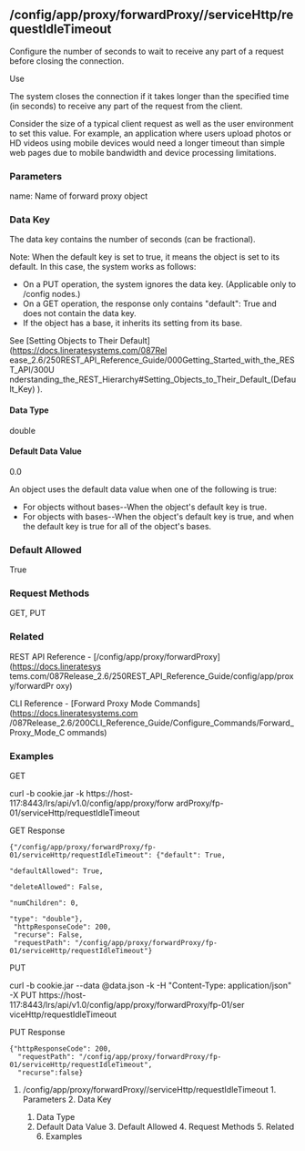 ## /config/app/proxy/forwardProxy/<name>/serviceHttp/requestIdleTimeout

Configure the number of seconds to wait to receive any part of a request
before closing the connection.

Use

The system closes the connection if it takes longer than the specified time
(in seconds) to receive any part of the request from the client.

Consider the size of a typical client request as well as the user environment
to set this value. For example, an application where users upload photos or HD
videos using mobile devices would need a longer timeout than simple web pages
due to mobile bandwidth and device processing limitations.

### Parameters

name: Name of forward proxy object

### Data Key

The data key contains the number of seconds (can be fractional).

Note: When the default key is set to true, it means the object is set to its
default. In this case, the system works as follows:

  * On a PUT operation, the system ignores the data key. (Applicable only to /config nodes.)
  * On a GET operation, the response only contains "default": True and does not contain the data key.
  * If the object has a base, it inherits its setting from its base.

See [Setting Objects to Their Default](https://docs.lineratesystems.com/087Rel
ease_2.6/250REST_API_Reference_Guide/000Getting_Started_with_the_REST_API/300U
nderstanding_the_REST_Hierarchy#Setting_Objects_to_Their_Default_(Default_Key)
).

#### Data Type

double

#### Default Data Value

0.0

An object uses the default data value when one of the following is true:

  * For objects without bases--When the object's default key is true.
  * For objects with bases--When the object's default key is true, and when the default key is true for all of the object's bases.

### Default Allowed

True

### Request Methods

GET, PUT

### Related

REST API Reference - [/config/app/proxy/forwardProxy](https://docs.lineratesys
tems.com/087Release_2.6/250REST_API_Reference_Guide/config/app/proxy/forwardPr
oxy)

CLI Reference - [Forward Proxy Mode Commands](https://docs.lineratesystems.com
/087Release_2.6/200CLI_Reference_Guide/Configure_Commands/Forward_Proxy_Mode_C
ommands)

### Examples

GET

curl -b cookie.jar -k https://host-117:8443/lrs/api/v1.0/config/app/proxy/forw
ardProxy/fp-01/serviceHttp/requestIdleTimeout

GET Response

    
    {"/config/app/proxy/forwardProxy/fp-01/serviceHttp/requestIdleTimeout": {"default": True,
                                                                              "defaultAllowed": True,
                                                                              "deleteAllowed": False,
                                                                              "numChildren": 0,
                                                                              "type": "double"},
     "httpResponseCode": 200,
     "recurse": False,
     "requestPath": "/config/app/proxy/forwardProxy/fp-01/serviceHttp/requestIdleTimeout"}
    

PUT

curl -b cookie.jar --data @data.json -k -H "Content-Type: application/json" -X
PUT https://host-117:8443/lrs/api/v1.0/config/app/proxy/forwardProxy/fp-01/ser
viceHttp/requestIdleTimeout

PUT Response

    
    {"httpResponseCode": 200,
      "requestPath": "/config/app/proxy/forwardProxy/fp-01/serviceHttp/requestIdleTimeout",
      "recurse":false}

  1. /config/app/proxy/forwardProxy/<name>/serviceHttp/requestIdleTimeout
    1. Parameters
    2. Data Key
      1. Data Type
      2. Default Data Value
    3. Default Allowed
    4. Request Methods
    5. Related
    6. Examples

